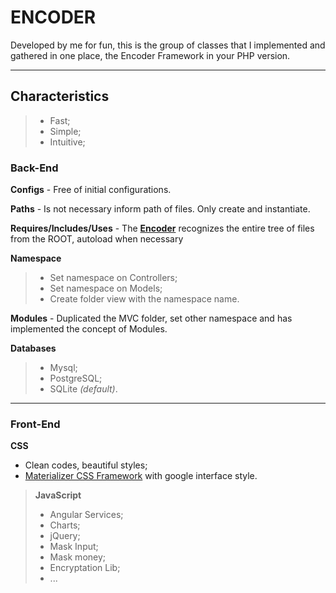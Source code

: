 # **ENCODER**

Developed by me for fun, this is the group of classes that I implemented and gathered in one place, the Encoder Framework in your PHP version.

----------

## Characteristics

> - Fast;
> - Simple;
> - Intuitive;

### **Back-End**
**Configs** - Free of initial configurations.

**Paths** - Is not necessary inform path of files. Only create and instantiate.

**Requires/Includes/Uses** - The [**Encoder**](#) recognizes the entire tree of files from the ROOT, autoload when necessary

**Namespace**
> - Set namespace on Controllers;
> - Set namespace on Models;
> - Create folder view with the namespace name.

**Modules** - Duplicated the MVC folder, set other namespace and has implemented the concept of Modules.

**Databases**
> - Mysql;
> - PostgreSQL;
> - SQLite *(default)*.


----------

### **Front-End**

**CSS** 
- Clean codes, beautiful styles;
- [Materializer CSS Framework](http://materializecss.com/) with google interface style.


> **JavaScript** 
> - Angular Services;
> - Charts;
> - jQuery;
> - Mask Input;
> - Mask money;
> - Encryptation Lib;
> - ...